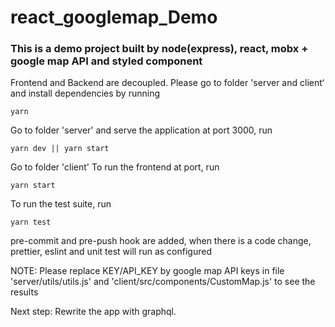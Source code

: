 # react_googlemap_Demo

### This is a demo project built by node(express), react, mobx + google map API and styled component

Frontend and Backend are decoupled. Please go to folder 'server and client‘ and install dependencies by running
```
yarn
```

Go to folder 'server' and serve the application at port 3000, run
```
yarn dev || yarn start
```

Go to folder 'client' To run the frontend at port, run
```
yarn start
```

To run the test suite, run
```
yarn test
```

pre-commit and pre-push hook are added, when there is a code change, prettier, eslint and unit test will run as configured


NOTE: Please replace KEY/API_KEY by google map API keys in file 'server/utils/utils.js' and 'client/src/components/CustomMap.js' to see the results


Next step:
Rewrite the app with graphql.
